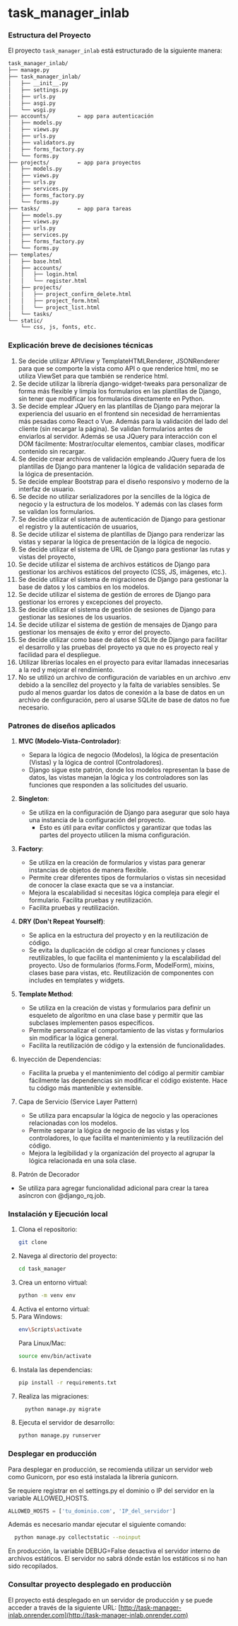 # task_manager_inlab

### Estructura del Proyecto
El proyecto `task_manager_inlab` está estructurado de la siguiente manera:

```bash
task_manager_inlab/
├── manage.py
├── task_manager_inlab/
│   ├── __init__.py
│   ├── settings.py
│   ├── urls.py
│   ├── asgi.py
│   └── wsgi.py
├── accounts/         ← app para autenticación
│   ├── models.py
│   ├── views.py
│   ├── urls.py
│   ├── validators.py
│   ├── forms_factory.py
│   └── forms.py
├── projects/         ← app para proyectos
│   ├── models.py
│   ├── views.py
│   ├── urls.py
│   ├── services.py
│   ├── forms_factory.py
│   └── forms.py
├── tasks/            ← app para tareas
│   ├── models.py
│   ├── views.py
│   ├── urls.py
│   ├── services.py
│   ├── forms_factory.py
│   └── forms.py
├── templates/
│   ├── base.html
│   ├── accounts/
│   │   ├── login.html
│   │   └── register.html
│   ├── projects/
│   │   ├── project_confirm_delete.html
│   │   ├── project_form.html
│   │   └── project_list.html
│   └── tasks/
└── static/
    └── css, js, fonts, etc.
```

### Explicación breve de decisiones técnicas

1. Se decide utilizar APIView y TemplateHTMLRenderer, JSONRenderer para que se comporte la vista como API o que renderice html, mo se utiliza
ViewSet para que también se renderice html.
2. Se decide utilizar la librería django-widget-tweaks para personalizar de forma más flexible y limpia los formularios 
en las plantillas de Django, sin tener que modificar los formularios directamente en Python.
3. Se decide emplear JQuery en las plantillas de Django para mejorar la experiencia del usuario en el frontend 
sin necesidad de herramientas más pesadas como React o Vue. Además para la validación del lado del cliente (sin recargar la página).
Se validan formularios antes de enviarlos al servidor. Además se usa JQuery para interacción con el DOM
fácilmente:  Mostrar/ocultar elementos, cambiar clases, modificar contenido sin recargar.
4. Se decide crear archivos de validación empleando JQuery fuera de los plantillas de Django para mantener la lógica de validación 
separada de la lógica de presentación.
5. Se decide emplear Bootstrap para el diseño responsivo y moderno de la interfaz de usuario.
6. Se decide no utilizar serializadores por la sencilles de la lógica de negocio y la estructura de los modelos. 
Y además con las clases form se validan los formularios.
7. Se decide utilizar el sistema de autenticación de Django para gestionar el registro y la autenticación de usuarios,
8. Se decide utilizar el sistema de plantillas de Django para renderizar las vistas y separar la lógica de presentación de la lógica de negocio.
9. Se decide utilizar el sistema de URL de Django para gestionar las rutas y vistas del proyecto,
10. Se decide utilizar el sistema de archivos estáticos de Django para gestionar los archivos estáticos del proyecto (CSS, JS, imágenes, etc.).
11. Se decide utilizar el sistema de migraciones de Django para gestionar la base de datos y los cambios en los modelos.
12. Se decide utilizar el sistema de gestión de errores de Django para gestionar los errores y excepciones del proyecto.
13. Se decide utilizar el sistema de gestión de sesiones de Django para gestionar las sesiones de los usuarios.
14. Se decide utilizar el sistema de gestión de mensajes de Django para gestionar los mensajes de éxito y error del proyecto.
15. Se decide utilizar como base de datos el SQLite de Django para facilitar el desarrollo y las pruebas del proyecto ya que no es proyecto real y facilidad para el despliegue.
16. Utilizar librerías locales en el proyecto para evitar llamadas innecesarias a la red y mejorar el rendimiento.
17. No se utilizó un archivo de configuración de variables en un archivo .env debido a la sencillez del proyecto y 
la falta de variables sensibles. Se pudo al menos guardar los datos de conexión a la base de datos en un archivo de configuración,
pero al usarse SQLite de base de datos no fue necesario.

### Patrones de diseños aplicados

1. **MVC (Modelo-Vista-Controlador)**: 
   - Separa la lógica de negocio (Modelos), la lógica de presentación (Vistas) y la lógica de control (Controladores).
   - Django sigue este patrón, donde los modelos representan la base de datos, las vistas manejan la lógica y los controladores son las funciones que responden a las solicitudes del usuario.

2. **Singleton**:
   - Se utiliza en la configuración de Django para asegurar que solo haya una instancia de la configuración del proyecto.
     - Esto es útil para evitar conflictos y garantizar que todas las partes del proyecto utilicen la misma configuración.
     
3. **Factory**: 
   - Se utiliza en la creación de formularios y vistas para generar instancias de objetos de manera flexible.
   - Permite crear diferentes tipos de formularios o vistas sin necesidad de conocer la clase exacta que se va a instanciar. 
   - Mejora la escalabilidad si necesitas lógica compleja para elegir el formulario. Facilita pruebas y reutilización.
   - Facilita pruebas y reutilización.
   
4. **DRY (Don't Repeat Yourself)**:
   - Se aplica en la estructura del proyecto y en la reutilización de código.
   - Se evita la duplicación de código al crear funciones y clases reutilizables, lo que facilita el mantenimiento y la escalabilidad del proyecto. 
   Uso de formularios (forms.Form, ModelForm), mixins, clases base para vistas, etc. Reutilización de componentes con includes en templates y widgets.

5. **Template Method**:
   - Se utiliza en la creación de vistas y formularios para definir un esqueleto de algoritmo en una clase base y permitir que las subclases implementen pasos específicos.
   - Permite personalizar el comportamiento de las vistas y formularios sin modificar la lógica general.
   - Facilita la reutilización de código y la extensión de funcionalidades.
   
6. Inyección de Dependencias:
   - Facilita la prueba y el mantenimiento del código al permitir cambiar fácilmente las dependencias sin modificar el código existente. Hace tu código más mantenible y extensible.

7. Capa de Servicio (Service Layer Pattern)
   - Se utiliza para encapsular la lógica de negocio y las operaciones relacionadas con los modelos.
   - Permite separar la lógica de negocio de las vistas y los controladores, lo que facilita el mantenimiento y la reutilización del código.
   - Mejora la legibilidad y la organización del proyecto al agrupar la lógica relacionada en una sola clase.

8. Patrón de Decorador
  - Se utiliza para agregar funcionalidad adicional para crear la tarea asíncron con @django_rq.job.

### Instalación y Ejecución local
1. Clona el repositorio:
   ```bash
   git clone
    ```
2. Navega al directorio del proyecto:
    ```bash
    cd task_manager
    ```
3. Crea un entorno virtual:
    ```bash
    python -m venv env
    ```
4. Activa el entorno virtual:
5. Para Windows:
    ```bash
    env\Scripts\activate
    ```
   Para Linux/Mac:
    ```bash
    source env/bin/activate
    ```
6. Instala las dependencias:
    ```bash
    pip install -r requirements.txt
    ```
7. Realiza las migraciones:
    ```bash
      python manage.py migrate
      ```
8. Ejecuta el servidor de desarrollo:
    ```bash
    python manage.py runserver
    ```
### Desplegar en producción

Para desplegar en producción, se recomienda utilizar un servidor web como Gunicorn, por eso está instalada la librería gunicorn.

Se requiere registrar en el settings.py el dominio o IP del servidor en la variable ALLOWED_HOSTS.

```python   
ALLOWED_HOSTS = ['tu_dominio.com', 'IP_del_servidor']
```
Además es necesario mandar ejecutar el siguiente comando:
```bash
  python manage.py collectstatic --noinput
```
En producción, la variable DEBUG=False desactiva el servidor interno de archivos estáticos.
El servidor no sabrá dónde están los estáticos si no han sido recopilados.

### Consultar proyecto desplegado en producciòn
El proyecto está desplegado en un servidor de producción y se puede acceder a través de la siguiente URL:
[http://task-manager-inlab.onrender.com](http://task-manager-inlab.onrender.com)
```
